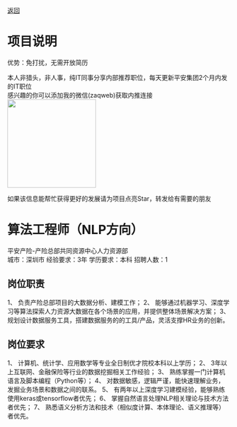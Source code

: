 [返回](../../)

# 项目说明

优势：免打扰，无需开放简历

本人非猎头，非人事，纯IT同事分享内部推荐职位，每天更新平安集团2个月内发的IT职位  
感兴趣的你可以添加我的微信(zaqweb)获取内推连接  
<img src="https://github.com/zaqweb/PA-IT-JOBS/blob/master/WechatICode.jpeg"  height="200" width="200">

如果该信息能帮忙获得更好的发展请为项目点亮Star，转发给有需要的朋友

# 算法工程师（NLP方向）
平安产险-产险总部共同资源中心人力资源部  
城市：深圳市 经验要求：3年 学历要求：本科  招聘人数：1

## 岗位职责
1、 负责产险总部项目的大数据分析、建模工作；
2、 能够通过机器学习、深度学习等算法探索人力资源大数据在各个场景的应用，并提供整体场景解决方案；
3、 规划设计数据服务工具，搭建数据服务的的工具/产品，灵活支撑HR业务的创新。

## 岗位要求
1、 计算机、统计学、应用数学等专业全日制优才院校本科以上学历；
2、 3年以上互联网、金融保险等行业的数据挖掘相关工作经验；
3、 熟练掌握一门计算机语言及脚本编程（Python等）；
4、 对数据敏感，逻辑严谨，能快速理解业务，发掘业务场景和数据之间的联系。
5、 有两年以上深度学习建模经验，能够熟练使用keras或tensorflow者优先；
6、 掌握自然语言处理NLP相关理论与技术方法者优先；
7、 熟悉语义分析方法和技术（相似度计算、本体理论、语义推理等）者优先。





